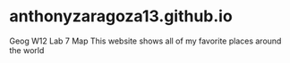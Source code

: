 # anthonyzaragoza13.github.io
Geog W12 Lab 7 Map
This website shows all of my favorite places around the world
